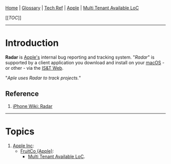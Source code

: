 [Home](/Slalom-LLC/Slalom-Consulting) | [Glossary](/Glossary) | [Tech Ref](/Tech-Ref) | [Apple](/Tech-Ref/Apple-Inc) | [Multi Tenant Available LoC](/Clients/Apple/FruitCo-\(Apple\)/FruitCo-FnB/FruitCo-FnB-LoC/Multi%2DTenant-Available-LoC)

[[_TOC_]]

---
# Introduction 
**Radar** is [Apple's](/Tech-Ref/Apple-Inc) internal bug reporting and tracking system. "_Radar_" is supported by a client application you download and install on your [macOS](/Tech-Ref/Apple-Inc/Mac-\(Macintosh\)/macOS) - or other - via the [IS&T Web](/Clients/Apple/Terms-\(Apple\)/IS&T).

"_Aple uses Radar to track projects._"

## Reference
1. [iPhone Wiki: Radar](https://www.theiphonewiki.com/wiki/Radar)

---
# Topics
1. [Apple Inc](/Tech-Ref/Apple-Inc):
   - [FruitCo (Apple)](/Clients/Apple/FruitCo-\(Apple\)):
      - [Multi Tenant Available LoC](/Clients/Apple/FruitCo-\(Apple\)/FruitCo-FnB/FruitCo-FnB-LoC/Multi%2DTenant-Available-LoC).
